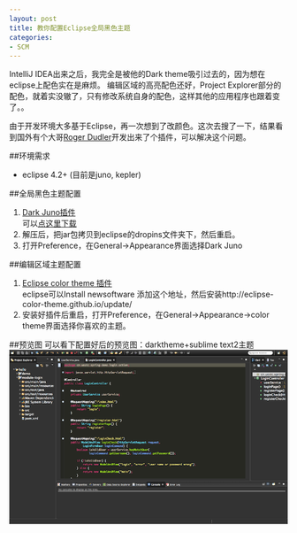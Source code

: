 ```yaml
---
layout: post
title: 教你配置Eclipse全局黑色主题
categories:
- SCM
---
```


IntelliJ IDEA出来之后，我完全是被他的Dark theme吸引过去的，因为想在eclipse上配色实在是麻烦。
编辑区域的高亮配色还好，Project Explorer部分的配色，就着实没辙了，只有修改系统自身的配色，这样其他的应用程序也跟着变了。。

由于开发环境大多基于Eclipse，再一次想到了改颜色。这次去搜了一下，结果看到国外有个大哥[Roger Dudler](http://blog.rogerdudler.com/post/38229973729/dark-juno-a-dark-ui-theme-for-eclipse-4)开发出来了个插件，可以解决这个问题。

##环境需求
* eclipse 4.2+ (目前是juno, kepler)

##全局黑色主题配置
1. [Dark Juno插件](http://rogerdudler.github.io/eclipse-ui-themes/)  
可以[点这里下载](https://github.com/downloads/rogerdudler/eclipse-ui-themes/com.github.eclipsecolortheme.themes_1.0.0.201207121019.zip)
2. 解压后，把jar包拷贝到eclipse的dropins文件夹下，然后重启。
3. 打开Preference，在General->Appearance界面选择Dark Juno

##编辑区域主题配置
1. [Eclipse color theme 插件](http://eclipsecolorthemes.org/)  
eclipse可以Install newsoftware 添加这个地址，然后安装http://eclipse-color-theme.github.io/update/
2. 安装好插件后重启，打开Preference，在General->Appearance->color theme界面选择你喜欢的主题。

##预览图
可以看下配置好后的预览图：darktheme+sublime text2主题
![dispatcher架构](/assets/pic/eclipsedarktheme.png)
